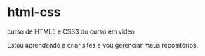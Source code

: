 # html-css
 curso de HTML5 e CSS3 do curso em video

 Estou aprendendo a criar sites e vou gerenciar meus repositórios.
